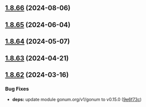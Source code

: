 ## [1.8.66](https://github.com/dds/aoc2019/compare/v1.8.65...v1.8.66) (2024-08-06)



## [1.8.65](https://github.com/dds/aoc2019/compare/v1.8.64...v1.8.65) (2024-06-04)



## [1.8.64](https://github.com/dds/aoc2019/compare/v1.8.63...v1.8.64) (2024-05-07)



## [1.8.63](https://github.com/dds/aoc2019/compare/v1.8.62...v1.8.63) (2024-04-21)



## [1.8.62](https://github.com/dds/aoc2019/compare/v1.8.61...v1.8.62) (2024-03-16)


### Bug Fixes

* **deps:** update module gonum.org/v1/gonum to v0.15.0 ([9e6f73c](https://github.com/dds/aoc2019/commit/9e6f73ca868912bb0d3490504d482afdd01a0aad))



